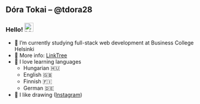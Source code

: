 ## Dóra Tokai – @tdora28

### Hello! <img src="https://user-images.githubusercontent.com/1303154/88677602-1635ba80-d120-11ea-84d8-d263ba5fc3c0.gif" width="24px" alt="hi">

- 🌱 I’m currently studying full-stack web development at Business College Helsinki
- 🤔 More info: [LinkTree](https://linktr.ee/tdora28)
- 💬 I love learning languages
  - Hungarian 🇭🇺
  - English 🇬🇧
  - Finnish 🇫🇮
  - German 🇩🇪
- 🎨 I like drawing ([Instagram](https://www.instagram.com/tdora28/))

<!--
**tdora28/tdora28** is a ✨ _special_ ✨ repository because its `README.md` (this file) appears on your GitHub profile.

Here are some ideas to get you started:

- 🔭 I’m currently working on ...
- 🌱 I’m currently learning ...
- 👯 I’m looking to collaborate on ...
- 🤔 I’m looking for help with ...
- 💬 Ask me about ...
- 📫 How to reach me: ...
- 😄 Pronouns: ...
- ⚡ Fun fact: ...
-->
